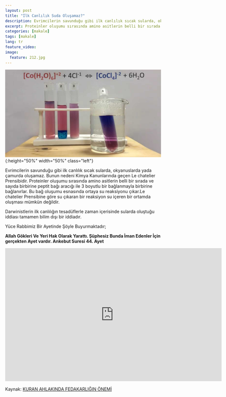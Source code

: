 ```yaml
---
layout: post
title: "İlk Canlılık Suda Oluşamaz?"
description: Evrimcilerin savunduğu gibi ilk canlılık sıcak sularda, okyanuslarda yada çamurda oluşamaz. Bunun nedeni Kimya Kanunlarında geçen Le chatelier Prensibidir.
excerpt: Proteinler oluşumu sırasında amino asitlerin belli bir sırada ve sayıda birbirine peptit bağı aracığı ile 3 boyutlu bir bağlanmayla birbirine bağlanırlar.
categories: [makale]
tags: [makale]
lang: tr
feature_video: 
image:
  feature: 212.jpg
---
```



![Le chatelier](/images/211.jpg "Le chatelier Prensibi"){:height="50%" width="50%" class="left"}

Evrimcilerin savunduğu gibi ilk canlılık sıcak sularda, okyanuslarda yada çamurda oluşamaz. Bunun nedeni Kimya Kanunlarında geçen Le chatelier Prensibidir. Proteinler oluşumu sırasında amino asitlerin belli bir sırada ve sayıda birbirine peptit bağı aracığı ile 3 boyutlu bir bağlanmayla birbirine bağlanırlar. Bu bağ oluşumu esnasında ortaya su reaksiyonu çıkar.Le chatelier Prensibine göre su çıkaran bir reaksiyon su içeren bir ortamda oluşması mümkün değildir.

Darwinistlerin ilk canlılığın tesadüflerle zaman içerisinde sularda oluştuğu iddiası tamamen bilim dışı bir iddiadır.

Yüce Rabbimiz Bir Ayetinde Şöyle Buyurmaktadır;

**Allah Gökleri Ve Yeri Hak Olarak Yarattı. Şüphesiz Bunda İman Edenler İçin gerçekten Ayet vardır. Ankebut Suresi 44. Ayet**



<div class="responsive-wrap">
<iframe src="https://mirrorace.org/m/embed/1Iyen/" scrolling="no" frameborder="0" width="700" height="430" allowfullscreen="true" webkitallowfullscreen="true" mozallowfullscreen="true"></iframe>
</div>

Kaynak: [KURAN AHLAKINDA FEDAKARLIĞIN ÖNEMİ](https://hy-kitap.github.io/viewer/ePubViewer3/#https://hy-kitap.github.io/assets/Harun-Yahya-Kitaplar/KK/epub/KuranAhlakindaFedakarliginOnemi_4b_tr.epub)
